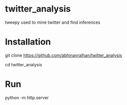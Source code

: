 # twitter_analysis

tweepy used to mine twitter and find inferences

# Installation

git clone https://github.com/abhinavralhan/twitter_analysis

cd twitter_analysis

# Run

python -m http.server
